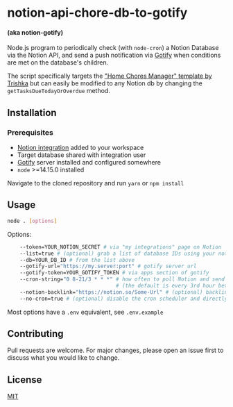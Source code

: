 # notion-api-chore-db-to-gotify
#### (aka notion-gotify)

Node.js program to periodically check (with `node-cron`) a Notion Database via the Notion API,
and send a push notification via [Gotify](https://gotify.net/) when conditions are met on the database's children.

The script specifically targets the ["Home Chores Manager" template by Trishka](https://prototion.com/notion-for/home-chores-manager) but can easily be modified to any Notion db by changing the `getTasksDueTodayOrOverdue` method.

## Installation

### Prerequisites

* [Notion integration](https://www.notion.so/my-integrations) added to your workspace
* Target database shared with integration user
* [Gotify](https://gotify.net/) server installed and configured somewhere
* `node` >=14.15.0 installed

Navigate to the cloned repository and run `yarn` or `npm install`

## Usage

```bash
node . [options]
```
Options:
```bash
    --token=YOUR_NOTION_SECRET # via "my integrations" page on Notion
    --list=true # (optional) grab a list of database IDs using your notion token (no other parameters than --token required to run this)
    --db=YOUR_DB_ID # from the list above
    --gotify-url="https://my.server:port" # gotify server url
    --gotify-token=YOUR_GOTIFY_TOKEN # via apps section of gotify
    --cron-string="0 8-21/3 * * *" # how often to poll Notion and send notifications 
                                   # (the default is every 3rd hour between 8am and 9pm)
    --notion-backlink="https://notion.so/Some-Url" # (optional) backlink to launch when Gotify notification is tapped
    --no-cron=true # (optional) disable the cron scheduler and directly run a one-off poll and push
```
Most options have a `.env` equivalent, see `.env.example`

## Contributing
Pull requests are welcome. For major changes, please open an issue first to discuss what you would like to change.

## License
[MIT](https://choosealicense.com/licenses/mit/)
